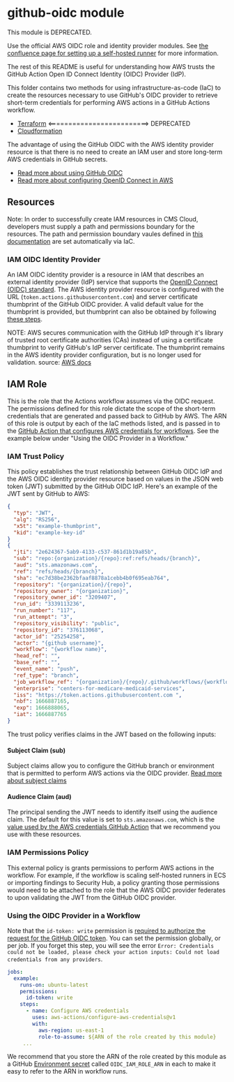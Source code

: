 # github-oidc module

This module is DEPRECATED.

Use the official AWS OIDC role and identity provider modules. See [the confluence page for setting up a self-hosted runner](https://confluenceent.cms.gov/x/-Nj_Fw) for more information.

The rest of this README is useful for understanding how AWS trusts the GitHub Action Open ID Connect Identity (OIDC) Provider (IdP).

This folder contains two methods for using infrastructure-as-code (IaC) to create the resources necessary to use GitHub's OIDC provider to retrieve short-term credentials for performing AWS actions in a GitHub Actions workflow.

- [Terraform](./terraform/) <=========================> DEPRECATED
- [Cloudformation](./cloudformation)

The advantage of using the GitHub OIDC with the AWS identity provider resource is that there is no need to create an IAM user and store long-term AWS credentials in GitHub secrets.

- [Read more about using GitHub OIDC](https://docs.github.com/en/enterprise-server@3.5/actions/deployment/security-hardening-your-deployments/about-security-hardening-with-openid-connect)
- [Read more about configuring OpenID Connect in AWS](https://docs.github.com/en/actions/deployment/security-hardening-your-deployments/configuring-openid-connect-in-amazon-web-services)

## Resources

Note: In order to successfully create IAM resources in CMS Cloud, developers must supply a path and permissions boundary for the resources. The path and permission boundary vaules defined in [this documentation](https://cloud.cms.gov/creating-identity-access-management-policies) are set automatically via IaC.

### IAM OIDC Identity Provider

An IAM OIDC identity provider is a resource in IAM that describes an external identity provider (IdP) service that supports the [OpenID Connect (OIDC) standard](http://openid.net/connect/). The AWS identity provider resource is configured with the URL (`token.actions.githubusercontent.com`) and server certificate thumbprint of the GitHub OIDC provider. A valid default value for the thumbprint is provided, but thumbprint can also be obtained by following [these steps](https://docs.aws.amazon.com/IAM/latest/UserGuide/id_roles_providers_create_oidc_verify-thumbprint.html).

NOTE: AWS secures communication with the GitHub IdP through it's library of trusted root certificate authorities (CAs) instead of using a certificate thumbprint to verify GitHub's IdP server certificate. The thumbprint remains in the AWS identity provider configuration, but is no longer used for validation. source: [AWS docs](https://docs.aws.amazon.com/IAM/latest/UserGuide/id_roles_providers_create_oidc_verify-thumbprint.html)

## IAM Role

This is the role that the Actions workflow assumes via the OIDC request. The permissions defined for this role dictate the scope of the short-term credentials that are generated and passed back to GitHub by AWS. The ARN of this role is output by each of the IaC methods listed, and is passed in to the [GitHub Action that configures AWS credentials for workflows](https://github.com/aws-actions/configure-aws-credentials#assuming-a-role). See the example below under "Using the OIDC Provider in a Workflow."

### IAM Trust Policy

This policy establishes the trust relationship between GitHub OIDC IdP and the AWS OIDC identity provider resource based on values in the JSON web token (JWT) submitted by the GitHub OIDC IdP. Here's an example of the JWT sent by GitHub to AWS:

```json
{
  "typ": "JWT",
  "alg": "RS256",
  "x5t": "example-thumbprint",
  "kid": "example-key-id"
}
{
  "jti": "2e624367-5ab9-4133-c537-861d1b19a85b",
  "sub": "repo:{organization}/{repo}:ref:refs/heads/{branch}",
  "aud": "sts.amazonaws.com",
  "ref": "refs/heads/{branch}",
  "sha": "ec7d38be2362bfaaf8878a1cebb4b0f695eab764",
  "repository": "{organization}/{repo}",
  "repository_owner": "{organization}",
  "repository_owner_id": "3209407",
  "run_id": "3339113236",
  "run_number": "117",
  "run_attempt": "3",
  "repository_visibility": "public",
  "repository_id": "376113068",
  "actor_id": "25254258",
  "actor": "{github username}",
  "workflow": "{workflow name}",
  "head_ref": "",
  "base_ref": "",
  "event_name": "push",
  "ref_type": "branch",
  "job_workflow_ref": "{organization}/{repo}/.github/workflows/{workflow name}.yml@refs/heads/{branch}",
  "enterprise": "centers-for-medicare-medicaid-services",
  "iss": "https://token.actions.githubusercontent.com ",
  "nbf": 1666887165,
  "exp": 1666888065,
  "iat": 1666887765
}
```

The trust policy verifies claims in the JWT based on the following inputs:

#### Subject Claim (sub)

Subject claims allow you to configure the GitHub branch or environment that is permitted to perform AWS actions via the OIDC provider. [Read more about subject claims](https://docs.github.com/en/actions/deployment/security-hardening-your-deployments/about-security-hardening-with-openid-connect#example-subject-claims)

#### Audience Claim (aud)

The principal sending the JWT needs to identify itself using the audience claim. The default for this value is set to `sts.amazonaws.com`, which is the [value used by the AWS credentials GitHub Action](https://github.com/aws-actions/configure-aws-credentials#assuming-a-role) that we recommend you use with these resources.

### IAM Permissions Policy

This external policy is grants permissions to perform AWS actions in the workflow. For example, if the workflow is scaling self-hosted runners in ECS or importing findings to Security Hub, a policy granting those permissions would need to be attached to the role that the AWS OIDC provider federates to upon validating the JWT from the GitHub OIDC provider.

### Using the OIDC Provider in a Workflow

Note that the `id-token: write` permission is [required to authorize the request for the GitHub OIDC token](https://docs.github.com/en/actions/deployment/security-hardening-your-deployments/about-security-hardening-with-openid-connect#adding-permissions-settings). You can set the permission globally, or per job. If you forget this step, you will see the error `Error: Credentials could not be loaded, please check your action inputs: Could not load credentials from any providers`.

```yml
jobs:
  example:
    runs-on: ubuntu-latest
    permissions:
      id-token: write
    steps:
      - name: Configure AWS credentials
        uses: aws-actions/configure-aws-credentials@v1
        with:
          aws-region: us-east-1
          role-to-assume: ${ARN of the role created by this module}
     ...
```

We recommend that you store the ARN of the role created by this module as a GitHub [Environment secret](https://docs.github.com/en/actions/deployment/targeting-different-environments/using-environments-for-deployment#environment-secrets) called `OIDC_IAM_ROLE_ARN` in each to make it easy to refer to the ARN in workflow runs.

